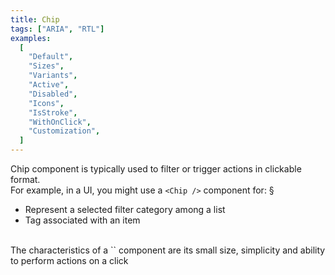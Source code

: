 ```yaml
---
title: Chip
tags: ["ARIA", "RTL"]
examples:
  [
    "Default",
    "Sizes",
    "Variants",
    "Active",
    "Disabled",
    "Icons",
    "IsStroke",
    "WithOnClick",
    "Customization",
  ]
---
```


Chip component is typically used to filter or trigger actions in clickable format.
<br />
For example, in a UI, you might use a `<Chip />` component for:
§

- Represent a selected filter category among a list
- Tag associated with an item

<br/>
The characteristics of a `<Chip />` component are its small size, simplicity and ability to perform actions on a click
